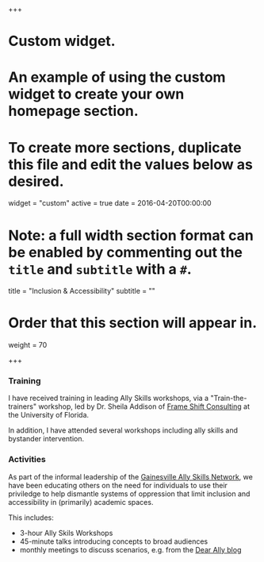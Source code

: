 +++
# Custom widget.
# An example of using the custom widget to create your own homepage section.
# To create more sections, duplicate this file and edit the values below as desired.
widget = "custom"
active = true
date = 2016-04-20T00:00:00

# Note: a full width section format can be enabled by commenting out the `title` and `subtitle` with a `#`.
title = "Inclusion & Accessibility"
subtitle = ""

# Order that this section will appear in.
weight = 70

+++

### Training

I have received training in leading Ally Skills workshops, via a "Train-the-trainers" workshop, led by Dr. Sheila Addison of [Frame Shift Consulting](https://frameshiftconsulting.com/ally-skills-workshop/) at the University of Florida.

In addition, I have attended several workshops including ally skills and bystander intervention.

### Activities

As part of the informal leadership of the [Gainesville Ally Skills Network](https://alligatorallyskills.weebly.com/), we have been educating others on the need for individuals to use their priviledge to help dismantle systems of oppression that limit inclusion and accessibility in (primarily) academic spaces.

This includes:

* 3-hour Ally Skils Workshops 
* 45-minute talks introducing concepts to broad audiences
* monthly meetings to discuss scenarios, e.g. from the [Dear Ally blog](https://dearally.com/)
